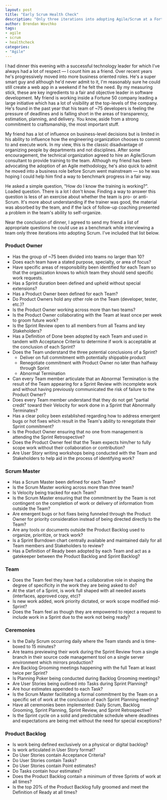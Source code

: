 ```yaml
---
layout: post
title: "Early Scrum Health Check"
description: "Only three iterations into adopting Agile/Scrum at a Fortune 50 company, I'm asked by a friend to help evaluate if the training his team of ~75 has received is successfully translating into the adoption of the core tenets of Agile/Scrum.  A difficult question to answer without knowing the teams, I offer a list of questions for my friend to use while conducting a post-mortem on training and his teams perspective on their progress to date."
author: Brendan Wovchko
tags:
- agile
- scrum
- healthcheck
categories:
- "Agile"
---
```


I had dinner this evening with a successful technology leader for which I've always had a lot of respect — I count him as a friend.  Over recent years he's progressively moved into more business oriented roles.  He's a super smart guy and although he'd never admit to it, I'm reasonably sure he could still create a web app in a weekend if he felt the need.  By my measuring stick, these are key ingredients to a fair and objective leader in software development.  My friend is working inside a Fortune 50 company leading a large initiative which has a lot of visibility at the top-levels of the company.  He's found in the past year that his team of ~75 developers is feeling the pressure of deadlines and is falling short in the areas of transparency, estimation, planning, and delivery.  You know, aside from a strong commitment to craftsmanship, the most important stuff.

My friend has a lot of influence on business-level decisions but is limited in his ability to influence how the engineering organization chooses to commit to and execute work.  In my view, this is the classic disadvantage of organizing people by departments and not disciplines.  After some encouragement, the technical organization agreed to hire an Agile/Scrum consultant to provide training to the team.  Although my friend has been advocating the adoption of an Agile methodology, he's also quick to admit he moved into a business role before Scrum went mainstream — so he was hoping I could help him find a way to benchmark progress in a fair way.

He asked a simple question, "How do I know the training is working?".  Loaded question.  There is a lot I don't know.   Finding a way to answer this question is less of an exercise about whether the team is pro- or anti-Scrum.  It's more about understanding if the trainer was good, the material was absorbed by the team, and if the lack of follow-up coaching presented a problem in the team's ability to self-organize.

Near the conclusion of dinner, I agreed to send my friend a list of appropriate questions he could use as a benchmark while interviewing a team only three iterations into adopting Scrum.  I've included that list below.

### Product Owner
- Has the group of ~75 been divided into teams no larger than 10?
- Does each team have a stated purpose, specialty, or area of focus?
- Have specific areas of responsibility been identified for each Team so that the organization knows to which team they should send specific work requests.
- Has a Sprint duration been defined and upheld without special extensions?
- Has a Product Owner been defined for each Team?
- Do Product Owners hold any other role on the Team (developer, tester, etc.)?
- Is the Product Owner working across more than two teams?
- Is the Product Owner collaborating with the Team at least once per week to groom future work?
- Is the Sprint Review open to all members from all Teams and key Stakeholders?
- Has a Definition of Done been adopted by each Team and used in tandem with Acceptance Criteria to determine if work is acceptable at the conclusion of each Sprint?
- Does the Team understand the three potential conclusions of a Sprint?
	- Deliver on full commitment with potentially shippable product
	- Renegotiate commitment with Product Owner no later than halfway through Sprint
	- Abnormal Termination
- Can every Team member articulate that an Abnormal Termination is the result of the Team appearing for a Sprint Review with incomplete work and without having previously communicated the risk of failure to the Product Owner?
- Does every Team member understand that they do not get "partial credit" toward their Velocity for work done in a Sprint that Abnormally Terminates?
- Has a clear policy been established regarding how to address emergent bugs or hot fixes which result in the Team's ability to renegotiate their Sprint commitment?
- Is the Product Owner ensuring that no one from management is attending the Sprint Retrospective?
- Does the Product Owner feel that the Team expects him/her to fully scope work without their collaboration or contribution?
- Are User Story writing workshops being conducted with the Team and Stakeholders to help aid in the process of identifying work?

### Scrum Master
- Has a Scrum Master been defined for each Team?
- Is the Scrum Master working across more than three team?
- Is Velocity being tracked for each Team?
- Is the Scrum Master ensuring that the commitment by the Team is not contingent on the completion of work or delivery of information from outside the Team?
- Are emergent bugs or hot fixes being funneled through the Product Owner for priority consideration instead of being directed directly to the Team?
- Are any tools or documents outside the Product Backlog used to organize, prioritize, or track work?
- Is a Sprint Burndown chart centrally available and maintained daily for all Team members and Stakeholders to review?
- Has a Definition of Ready been adopted by each Team and act as a gatekeeper between the Product Backlog and Sprint Backlog?

### Team
- Does the Team feel they have had a collaborative role in shaping the degree of specificity in the work they are being asked to do?
- At the start of a Sprint, is work full shaped with all needed assets (interfaces, approved copy, etc)?
- Is new work added, work priority dictated, or work scope modified mid-Sprint?
- Does the Team feel as though they are empowered to reject a request to include work in a Sprint due to the work not being ready?

### Ceremonies
- Is the Daily Scrum occurring daily where the Team stands and is time-boxed to 15 minutes?
- Are teams previewing their work during the Sprint Review from a single branch in their source code management tool on a single server environment which mirrors production?
- Are Backlog Grooming meetings happening with the full Team at least twice per Sprint?
- Is Planning Poker being conducted during Backlog Grooming meetings?
- Are User Stories being outlined into Tasks during Sprint Planning?
- Are hour estimates appended to each Task?
- Is the Scrum Master facilitating a formal commitment by the Team on a specific set of work at the conclusion of each Sprint Planning meeting?
- Have all ceremonies been implemented: Daily Scrum, Backlog Grooming, Sprint Planning, Sprint Review, and Sprint Retrospective?
- Is the Sprint cycle on a solid and predictable schedule where deadlines and expectations are being met without the need for special exceptions?

### Product Backlog
- Is work being defined exclusively on a physical or digital backlog?
- Is work articulated in User Story format?
- Do User Stories contain Acceptance Criteria?
- Do User Stories contain Tasks?
- Do User Stories contain Point estimates?
- Do Tasks contain hour estimates?
- Does the Product Backlog contain a minimum of three Sprints of work at all times?
- Is the top 20% of the Product Backlog fully groomed and meet the Definition of Ready at all times?

